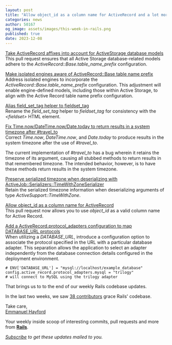 ```yaml
---
layout: post
title: "Allow object_id as a column name for ActiveRecord and a lot more!"
categories: news
author: 50167
og_image: assets/images/this-week-in-rails.png
published: true
date: 2023-12-08
---
```


[Take ActiveRecord affixes into account for ActiveStorage database models](https://github.com/rails/rails/pull/50167)  
This pull request ensures that all Active Storage database-related models adhere to the _ActiveRecord::Base.table\_name\_prefix_ configuration.  
  
[Make isolated engines aware of ActiveRecord::Base table name prefix](https://github.com/rails/rails/pull/50247)  
Address isolated engines to incorporate the _ActiveRecord::Base.table\_name\_prefix_ configuration. This adjustment will enable engine-defined models, including those within Active Storage, to align with the Active Record table name prefix configuration.  
  
[Alias field\_set\_tag helper to fieldset\_tag](https://github.com/rails/rails/pull/50241)  
Rename the _field\_set\_tag_ helper to _fieldset\_tag_ for consistency with the _\<fieldset\>_ HTML element.  
  
[Fix Time.now/DateTime.now/Date.today to return results in a system timezone after #travel\_to](https://github.com/rails/rails/pull/50236)  
Correct _Time.now_, _DateTime.now_, and _Date.today_ to produce results in the system timezone after the use of _#travel\_to_.  
  

The current implementation of _#travel\_to_ has a bug wherein it retains the timezone of its argument, causing all stubbed methods to return results in that remembered timezone. The intended behavior, however, is to have these methods return results in the system timezone.  
  
[Preserve serialized timezone when deserializing with ActiveJob::Serializers::TimeWithZoneSerializer](https://github.com/rails/rails/pull/50240)  
Retain the serialized timezone information when deserializing arguments of type _ActiveSupport::TimeWithZone_.  
  
[Allow object\_id as a column name for ActiveRecord](https://github.com/rails/rails/pull/50162)  
This pull request now allows you to use _object\_id_ as a valid column name for Active Record.  
  
[Add a ActiveRecord.protocol\_adapters configuration to map DATABASE\_URL protocols  
](https://github.com/rails/rails/pull/50140)When utilizing a _DATABASE\_URL_, introduce a configuration option to associate the protocol specified in the URL with a particular database adapter. This separation allows the application to select an adapter independently from the database connection details configured in the deployment environment.  
  

    # ENV['DATABASE_URL'] = "mysql://localhost/example_database"
    config.active_record.protocol_adapters.mysql = "trilogy"
    # will connect to MySQL using the trilogy adapter

  
  
That brings us to to the end of our weekly Rails codebase updates.   
  
In the last two weeks, we saw [38 contributors](https://contributors.rubyonrails.org/contributors/in-time-window/20231124-20231209) grace Rails' codebase.  
  
Take care,  
[Emmanuel Hayford](https://twitter.com/siaw23)  
  
  

  
  

Your weekly inside scoop of interesting commits, pull requests and more from [**Rails**](https://github.com/rails/rails).

<p><i><a href="https://world.hey.com/this.week.in.rails">Subscribe</a> to get these updates mailed to you.</i></p>